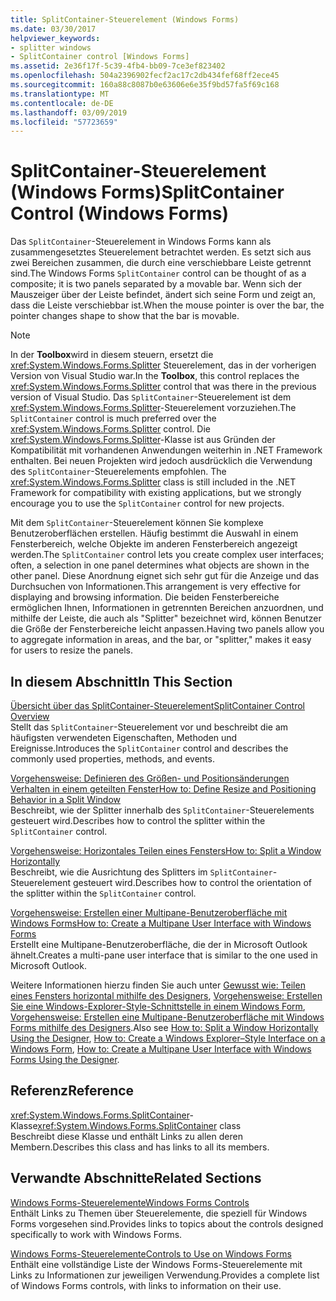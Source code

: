 ```yaml
---
title: SplitContainer-Steuerelement (Windows Forms)
ms.date: 03/30/2017
helpviewer_keywords:
- splitter windows
- SplitContainer control [Windows Forms]
ms.assetid: 2e36f17f-5c39-4fb4-bb09-7ce3ef823402
ms.openlocfilehash: 504a2396902fecf2ac17c2db434fef68ff2ece45
ms.sourcegitcommit: 160a88c8087b0e63606e6e35f9bd57fa5f69c168
ms.translationtype: MT
ms.contentlocale: de-DE
ms.lasthandoff: 03/09/2019
ms.locfileid: "57723659"
---
```

# <a name="splitcontainer-control-windows-forms"></a><span data-ttu-id="d3850-102">SplitContainer-Steuerelement (Windows Forms)</span><span class="sxs-lookup"><span data-stu-id="d3850-102">SplitContainer Control (Windows Forms)</span></span>
<span data-ttu-id="d3850-103">Das `SplitContainer`-Steuerelement in Windows Forms kann als zusammengesetztes Steuerelement betrachtet werden. Es setzt sich aus zwei Bereichen zusammen, die durch eine verschiebbare Leiste getrennt sind.</span><span class="sxs-lookup"><span data-stu-id="d3850-103">The Windows Forms `SplitContainer` control can be thought of as a composite; it is two panels separated by a movable bar.</span></span> <span data-ttu-id="d3850-104">Wenn sich der Mauszeiger über der Leiste befindet, ändert sich seine Form und zeigt an, dass die Leiste verschiebbar ist.</span><span class="sxs-lookup"><span data-stu-id="d3850-104">When the mouse pointer is over the bar, the pointer changes shape to show that the bar is movable.</span></span>  
  
> [!NOTE]
>  <span data-ttu-id="d3850-105">In der **Toolbox**wird in diesem steuern, ersetzt die <xref:System.Windows.Forms.Splitter> Steuerelement, das in der vorherigen Version von Visual Studio war.</span><span class="sxs-lookup"><span data-stu-id="d3850-105">In the **Toolbox**, this control replaces the <xref:System.Windows.Forms.Splitter> control that was there in the previous version of Visual Studio.</span></span> <span data-ttu-id="d3850-106">Das `SplitContainer`-Steuerelement ist dem <xref:System.Windows.Forms.Splitter>-Steuerelement vorzuziehen.</span><span class="sxs-lookup"><span data-stu-id="d3850-106">The `SplitContainer` control is much preferred over the <xref:System.Windows.Forms.Splitter> control.</span></span> <span data-ttu-id="d3850-107">Die <xref:System.Windows.Forms.Splitter>-Klasse ist aus Gründen der Kompatibilität mit vorhandenen Anwendungen weiterhin in .NET Framework enthalten. Bei neuen Projekten wird jedoch ausdrücklich die Verwendung des `SplitContainer`-Steuerelements empfohlen. </span><span class="sxs-lookup"><span data-stu-id="d3850-107">The <xref:System.Windows.Forms.Splitter> class is still included in the .NET Framework for compatibility with existing applications, but we strongly encourage you to use the `SplitContainer` control for new projects.</span></span>  
  
 <span data-ttu-id="d3850-108">Mit dem `SplitContainer`-Steuerelement können Sie komplexe Benutzeroberflächen erstellen. Häufig bestimmt die Auswahl in einem Fensterbereich, welche Objekte im anderen Fensterbereich angezeigt werden.</span><span class="sxs-lookup"><span data-stu-id="d3850-108">The `SplitContainer` control lets you create complex user interfaces; often, a selection in one panel determines what objects are shown in the other panel.</span></span> <span data-ttu-id="d3850-109">Diese Anordnung eignet sich sehr gut für die Anzeige und das Durchsuchen von Informationen.</span><span class="sxs-lookup"><span data-stu-id="d3850-109">This arrangement is very effective for displaying and browsing information.</span></span> <span data-ttu-id="d3850-110">Die beiden Fensterbereiche ermöglichen Ihnen, Informationen in getrennten Bereichen anzuordnen, und mithilfe der Leiste, die auch als "Splitter" bezeichnet wird, können Benutzer die Größe der Fensterbereiche leicht anpassen.</span><span class="sxs-lookup"><span data-stu-id="d3850-110">Having two panels allow you to aggregate information in areas, and the bar, or "splitter," makes it easy for users to resize the panels.</span></span>  
  
## <a name="in-this-section"></a><span data-ttu-id="d3850-111">In diesem Abschnitt</span><span class="sxs-lookup"><span data-stu-id="d3850-111">In This Section</span></span>  
 [<span data-ttu-id="d3850-112">Übersicht über das SplitContainer-Steuerelement</span><span class="sxs-lookup"><span data-stu-id="d3850-112">SplitContainer Control Overview</span></span>](splitcontainer-control-overview-windows-forms.md)  
 <span data-ttu-id="d3850-113">Stellt das `SplitContainer`-Steuerelement vor und beschreibt die am häufigsten verwendeten Eigenschaften, Methoden und Ereignisse.</span><span class="sxs-lookup"><span data-stu-id="d3850-113">Introduces the `SplitContainer` control and describes the commonly used properties, methods, and events.</span></span>  
  
 [<span data-ttu-id="d3850-114">Vorgehensweise: Definieren des Größen- und Positionsänderungen Verhalten in einem geteilten Fenster</span><span class="sxs-lookup"><span data-stu-id="d3850-114">How to: Define Resize and Positioning Behavior in a Split Window</span></span>](how-to-define-resize-and-positioning-behavior-in-a-split-window.md)  
 <span data-ttu-id="d3850-115">Beschreibt, wie der Splitter innerhalb des `SplitContainer`-Steuerelements gesteuert wird.</span><span class="sxs-lookup"><span data-stu-id="d3850-115">Describes how to control the splitter within the `SplitContainer` control.</span></span>  
  
 [<span data-ttu-id="d3850-116">Vorgehensweise: Horizontales Teilen eines Fensters</span><span class="sxs-lookup"><span data-stu-id="d3850-116">How to: Split a Window Horizontally</span></span>](how-to-split-a-window-horizontally.md)  
 <span data-ttu-id="d3850-117">Beschreibt, wie die Ausrichtung des Splitters im `SplitContainer`-Steuerelement gesteuert wird.</span><span class="sxs-lookup"><span data-stu-id="d3850-117">Describes how to control the orientation of the splitter within the `SplitContainer` control.</span></span>  
  
 [<span data-ttu-id="d3850-118">Vorgehensweise: Erstellen einer Multipane-Benutzeroberfläche mit Windows Forms</span><span class="sxs-lookup"><span data-stu-id="d3850-118">How to: Create a Multipane User Interface with Windows Forms</span></span>](how-to-create-a-multipane-user-interface-with-windows-forms.md)  
 <span data-ttu-id="d3850-119">Erstellt eine Multipane-Benutzeroberfläche, die der in Microsoft Outlook ähnelt.</span><span class="sxs-lookup"><span data-stu-id="d3850-119">Creates a multi-pane user interface that is similar to the one used in Microsoft Outlook.</span></span>  
  
 <span data-ttu-id="d3850-120">Weitere Informationen hierzu finden Sie auch unter [Gewusst wie: Teilen eines Fensters horizontal mithilfe des Designers](how-to-split-a-window-horizontally-using-the-designer.md), [Vorgehensweise: Erstellen Sie eine Windows-Explorer-Style-Schnittstelle in einem Windows Form](how-to-create-a-windows-explorer-style-interface-on-a-windows-form.md), [Vorgehensweise: Erstellen eine Multipane-Benutzeroberfläche mit Windows Forms mithilfe des Designers](create-a-multipane-user-interface-with-wf-using-the-designer.md).</span><span class="sxs-lookup"><span data-stu-id="d3850-120">Also see [How to: Split a Window Horizontally Using the Designer](how-to-split-a-window-horizontally-using-the-designer.md), [How to: Create a Windows Explorer–Style Interface on a Windows Form](how-to-create-a-windows-explorer-style-interface-on-a-windows-form.md), [How to: Create a Multipane User Interface with Windows Forms Using the Designer](create-a-multipane-user-interface-with-wf-using-the-designer.md).</span></span>  
  
## <a name="reference"></a><span data-ttu-id="d3850-121">Referenz</span><span class="sxs-lookup"><span data-stu-id="d3850-121">Reference</span></span>  
 <span data-ttu-id="d3850-122"><xref:System.Windows.Forms.SplitContainer>-Klasse</span><span class="sxs-lookup"><span data-stu-id="d3850-122"><xref:System.Windows.Forms.SplitContainer> class</span></span>  
 <span data-ttu-id="d3850-123">Beschreibt diese Klasse und enthält Links zu allen deren Membern.</span><span class="sxs-lookup"><span data-stu-id="d3850-123">Describes this class and has links to all its members.</span></span>  
  
## <a name="related-sections"></a><span data-ttu-id="d3850-124">Verwandte Abschnitte</span><span class="sxs-lookup"><span data-stu-id="d3850-124">Related Sections</span></span>  
 [<span data-ttu-id="d3850-125">Windows Forms-Steuerelemente</span><span class="sxs-lookup"><span data-stu-id="d3850-125">Windows Forms Controls</span></span>](index.md)  
 <span data-ttu-id="d3850-126">Enthält Links zu Themen über Steuerelemente, die speziell für Windows Forms vorgesehen sind.</span><span class="sxs-lookup"><span data-stu-id="d3850-126">Provides links to topics about the controls designed specifically to work with Windows Forms.</span></span>  
  
 [<span data-ttu-id="d3850-127">Windows Forms-Steuerelemente</span><span class="sxs-lookup"><span data-stu-id="d3850-127">Controls to Use on Windows Forms</span></span>](controls-to-use-on-windows-forms.md)  
 <span data-ttu-id="d3850-128">Enthält eine vollständige Liste der Windows Forms-Steuerelemente mit Links zu Informationen zur jeweiligen Verwendung.</span><span class="sxs-lookup"><span data-stu-id="d3850-128">Provides a complete list of Windows Forms controls, with links to information on their use.</span></span>
